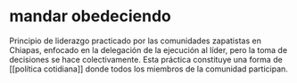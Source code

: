 # mandar obedeciendo
Principio de liderazgo practicado por las comunidades zapatistas en Chiapas, enfocado en la delegación de la ejecución al líder, pero la toma de decisiones se hace colectivamente. Esta práctica constituye una forma de [[política cotidiana]] donde todos los miembros de la comunidad participan.
